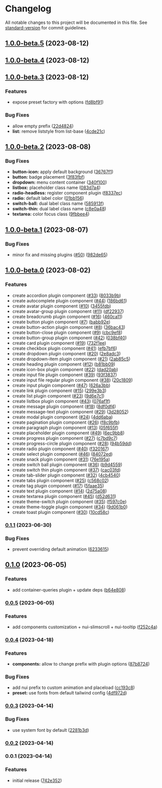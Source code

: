 # Changelog

All notable changes to this project will be documented in this file. See [standard-version](https://github.com/conventional-changelog/standard-version) for commit guidelines.

## [1.0.0-beta.5](https://github.com/shuriken-ui/tailwind/compare/v1.0.0-beta.4...v1.0.0-beta.5) (2023-08-12)

## [1.0.0-beta.4](https://github.com/shuriken-ui/tailwind/compare/v1.0.0-beta.3...v1.0.0-beta.4) (2023-08-12)

## [1.0.0-beta.3](https://github.com/shuriken-ui/tailwind/compare/v1.0.0-beta.2...v1.0.0-beta.3) (2023-08-12)


### Features

* expose preset factory with options ([fd8bf91](https://github.com/shuriken-ui/tailwind/commit/fd8bf915d05d04ee600061c95051ca4a039e133b))


### Bug Fixes

* allow empty prefix ([22d4824](https://github.com/shuriken-ui/tailwind/commit/22d4824371da5ee4a4291b7b0162b0d49292e813))
* **list:** remove liststyle from list-base ([4cde21c](https://github.com/shuriken-ui/tailwind/commit/4cde21c0e8b396fd727a3630fa018730af72356f))

## [1.0.0-beta.2](https://github.com/shuriken-ui/tailwind/compare/v1.0.0-beta.1...v1.0.0-beta.2) (2023-08-08)


### Bug Fixes

* **button-icon:** apply default background ([36767f1](https://github.com/shuriken-ui/tailwind/commit/36767f17e3db8c153dd54320cf84e5e9f410faf2))
* **button:** badge placement ([3f83fbf](https://github.com/shuriken-ui/tailwind/commit/3f83fbf67045ef39b38a8e9a9dad9dfc2764af1f))
* **dropdown:** menu content container ([340f100](https://github.com/shuriken-ui/tailwind/commit/340f100beaf9180fe10e7a9fcd720cbc418bfdec))
* **listbox:** placeholder class name ([083d7a4](https://github.com/shuriken-ui/tailwind/commit/083d7a466f8d312878e9e63842acddb93adf9d53))
* **radio-headless:** register component plugin ([f8337ec](https://github.com/shuriken-ui/tailwind/commit/f8337ec6e4690bdf4e75998e22daa75074e34bee))
* **radio:** default label color ([01bb156](https://github.com/shuriken-ui/tailwind/commit/01bb156d4f9819b34c50e8df33d6065536bae724))
* **switch-ball:** dual label class name ([585913f](https://github.com/shuriken-ui/tailwind/commit/585913fcf5528de18fa5a60e16d489642531ad3f))
* **switch-thin:** dual label class name ([c8e0a48](https://github.com/shuriken-ui/tailwind/commit/c8e0a483a26617e1c60b2cc612912419ccb70b59))
* **textarea:** color focus class ([9fbbee4](https://github.com/shuriken-ui/tailwind/commit/9fbbee451ce0492b897ec882ac8c0a74b94ddbd5))

## [1.0.0-beta.1](https://github.com/shuriken-ui/tailwind/compare/v1.0.0-beta.0...v1.0.0-beta.1) (2023-08-07)


### Bug Fixes

* minor fix and missing plugins ([#50](https://github.com/shuriken-ui/tailwind/issues/50)) ([982de65](https://github.com/shuriken-ui/tailwind/commit/982de6593c41263358939c0dd88cb889136339a4))

## [1.0.0-beta.0](https://github.com/shuriken-ui/tailwind/compare/v0.1.1...v1.0.0-beta.0) (2023-08-02)


### Features

* create accordion plugin component ([#33](https://github.com/shuriken-ui/tailwind/issues/33)) ([8033b9b](https://github.com/shuriken-ui/tailwind/commit/8033b9b637028fc76aef83ba175f394712172593))
* create autocomplete plugin component ([#44](https://github.com/shuriken-ui/tailwind/issues/44)) ([186bd61](https://github.com/shuriken-ui/tailwind/commit/186bd613fef3b7854f87e333585bd5d1ce871ce2))
* create avatar plugin component ([#10](https://github.com/shuriken-ui/tailwind/issues/10)) ([3455fdb](https://github.com/shuriken-ui/tailwind/commit/3455fdbd93dbd344f901357f2090ebd357e11ba1))
* create avatar-group plugin component ([#11](https://github.com/shuriken-ui/tailwind/issues/11)) ([df22937](https://github.com/shuriken-ui/tailwind/commit/df229376b3d898a4100bb698a889b61fa09a1869))
* create breadcrumb plugin component ([#16](https://github.com/shuriken-ui/tailwind/issues/16)) ([460ca11](https://github.com/shuriken-ui/tailwind/commit/460ca11cc7dce7945c5727eb6d5bc57f57f3138c))
* create button plugin component ([#7](https://github.com/shuriken-ui/tailwind/issues/7)) ([babb92e](https://github.com/shuriken-ui/tailwind/commit/babb92e4ae5d65fd7960449d0419195ee46ba547))
* create button-action plugin component ([#8](https://github.com/shuriken-ui/tailwind/issues/8)) ([36bac43](https://github.com/shuriken-ui/tailwind/commit/36bac4396b2655409f791a2109ccde0b66c07225))
* create button-close plugin component ([#9](https://github.com/shuriken-ui/tailwind/issues/9)) ([cbc9ef8](https://github.com/shuriken-ui/tailwind/commit/cbc9ef80ea193d53746b796ddeb8f25f092d65e8))
* create button-group plugin component ([#42](https://github.com/shuriken-ui/tailwind/issues/42)) ([038bf40](https://github.com/shuriken-ui/tailwind/commit/038bf40e75ba9756f1ae02153ad8ca2952b05e87))
* create card plugin component ([#19](https://github.com/shuriken-ui/tailwind/issues/19)) ([732f1ee](https://github.com/shuriken-ui/tailwind/commit/732f1ee18bfde9e26d3ba7e487dac02da63bffbf))
* create checkbox plugin component ([#41](https://github.com/shuriken-ui/tailwind/issues/41)) ([efb7bf6](https://github.com/shuriken-ui/tailwind/commit/efb7bf65d3e3bdcbefcbec8eeb68c68a5e92c759))
* create dropdown plugin component ([#20](https://github.com/shuriken-ui/tailwind/issues/20)) ([2e8adc3](https://github.com/shuriken-ui/tailwind/commit/2e8adc3e98ee11ab9521a91abcbd14c964592868))
* create dropdown-item plugin component ([#21](https://github.com/shuriken-ui/tailwind/issues/21)) ([2ab85c5](https://github.com/shuriken-ui/tailwind/commit/2ab85c5190290ea57906a3514b78a4eac3315d18))
* create heading plugin component ([#12](https://github.com/shuriken-ui/tailwind/issues/12)) ([b81bb09](https://github.com/shuriken-ui/tailwind/commit/b81bb093b01b2218135e3fe646c37b6c9b87d086))
* create icon-box plugin component ([#22](https://github.com/shuriken-ui/tailwind/issues/22)) ([dad20ab](https://github.com/shuriken-ui/tailwind/commit/dad20ab40fcc27d1917c9cbd409c89ffc7d62c7b))
* create input file plugin component ([#39](https://github.com/shuriken-ui/tailwind/issues/39)) ([93f3837](https://github.com/shuriken-ui/tailwind/commit/93f3837194b0d322cdabcaa0baa94381ebc6a900))
* create input file regular plugin component ([#38](https://github.com/shuriken-ui/tailwind/issues/38)) ([20c1809](https://github.com/shuriken-ui/tailwind/commit/20c1809ee34799663ba9996466bd83ef5f706e2e))
* create input plugin component ([#47](https://github.com/shuriken-ui/tailwind/issues/47)) ([626a3bb](https://github.com/shuriken-ui/tailwind/commit/626a3bb8b7ce69673ae96de3f0369d5475013469))
* create link plugin component ([#15](https://github.com/shuriken-ui/tailwind/issues/15)) ([299e3b3](https://github.com/shuriken-ui/tailwind/commit/299e3b36e95a444c4687a7b9cd5341bfbb587cd6))
* create list plugin component ([#23](https://github.com/shuriken-ui/tailwind/issues/23)) ([9d6e7c1](https://github.com/shuriken-ui/tailwind/commit/9d6e7c14e68181f8b869bc1175634d6200e4140c))
* create listbox plugin component ([#43](https://github.com/shuriken-ui/tailwind/issues/43)) ([076af1f](https://github.com/shuriken-ui/tailwind/commit/076af1f417a665482d457d5097b6bfdc3a62dab5))
* create message plugin component ([#18](https://github.com/shuriken-ui/tailwind/issues/18)) ([8df0df4](https://github.com/shuriken-ui/tailwind/commit/8df0df4d182c8260610d5a32ce61f4011e540641))
* create message-text plugin component ([#29](https://github.com/shuriken-ui/tailwind/issues/29)) ([3d28052](https://github.com/shuriken-ui/tailwind/commit/3d280524210f49db407958c0ed445dcc34468ce8))
* create modal plugin component ([#24](https://github.com/shuriken-ui/tailwind/issues/24)) ([4dd6aba](https://github.com/shuriken-ui/tailwind/commit/4dd6abaea8ddd2fba420788f7d28ee085a90ccad))
* create pagination plugin component ([#26](https://github.com/shuriken-ui/tailwind/issues/26)) ([f8c9bfb](https://github.com/shuriken-ui/tailwind/commit/f8c9bfb830b76b7398dab1fbeb926f7dba07e7e8))
* create paragraph plugin component ([#13](https://github.com/shuriken-ui/tailwind/issues/13)) ([05f655f](https://github.com/shuriken-ui/tailwind/commit/05f655f72c1ccf2c1fa4ec9d838c60bda4e8dcd2))
* create placeholder plugin component ([#49](https://github.com/shuriken-ui/tailwind/issues/49)) ([6ec9bb8](https://github.com/shuriken-ui/tailwind/commit/6ec9bb8a4a2a54ca277abb83ba72c54843381bb7))
* create progress plugin component ([#27](https://github.com/shuriken-ui/tailwind/issues/27)) ([c7bd9c7](https://github.com/shuriken-ui/tailwind/commit/c7bd9c7b17a3bddaced189b7cb084b7cd387e730))
* create progress-circle plugin component ([#28](https://github.com/shuriken-ui/tailwind/issues/28)) ([94b59dd](https://github.com/shuriken-ui/tailwind/commit/94b59dd8312582dd845136028dff44244cc7c94b))
* create radio plugin component ([#40](https://github.com/shuriken-ui/tailwind/issues/40)) ([f320167](https://github.com/shuriken-ui/tailwind/commit/f320167bfb4377d6537cfda43b9f9b041be37407))
* create select plugin component ([#46](https://github.com/shuriken-ui/tailwind/issues/46)) ([84072ed](https://github.com/shuriken-ui/tailwind/commit/84072ed892612548498ac0b9a9d22dfe04aef0b8))
* create snack plugin component ([#31](https://github.com/shuriken-ui/tailwind/issues/31)) ([76e195a](https://github.com/shuriken-ui/tailwind/commit/76e195afc4103d8f60436a18bd352b59ba1cd115))
* create switch ball plugin component ([#36](https://github.com/shuriken-ui/tailwind/issues/36)) ([b9d4559](https://github.com/shuriken-ui/tailwind/commit/b9d4559b2a3c8c083505be4e59e6eed774c31989))
* create switch thin plugin component ([#37](https://github.com/shuriken-ui/tailwind/issues/37)) ([cac03fd](https://github.com/shuriken-ui/tailwind/commit/cac03fdaf384d78589669ab2e1a707f98bcd4281))
* create tab-slider plugin component ([#32](https://github.com/shuriken-ui/tailwind/issues/32)) ([4cb4540](https://github.com/shuriken-ui/tailwind/commit/4cb45406ab99b5f1376a20d4addc95840f30b286))
* create tabs plugin component ([#25](https://github.com/shuriken-ui/tailwind/issues/25)) ([c568c02](https://github.com/shuriken-ui/tailwind/commit/c568c0292cfb9ba5151eaedf2b5bdad5c7a13598))
* create tag plugin component ([#17](https://github.com/shuriken-ui/tailwind/issues/17)) ([5faae35](https://github.com/shuriken-ui/tailwind/commit/5faae35e9e9708b20de1813f8ae3157f1b4e1233))
* create text plugin component ([#14](https://github.com/shuriken-ui/tailwind/issues/14)) ([2d75a08](https://github.com/shuriken-ui/tailwind/commit/2d75a083b6ee85ebbc774f340e1569f250cee21a))
* create textarea plugin component ([#45](https://github.com/shuriken-ui/tailwind/issues/45)) ([d52d631](https://github.com/shuriken-ui/tailwind/commit/d52d63105137244088742c32c3111fe2f36c87cd))
* create theme-switch plugin component ([#35](https://github.com/shuriken-ui/tailwind/issues/35)) ([f597c0e](https://github.com/shuriken-ui/tailwind/commit/f597c0e349ed08541bfe98b8d6f80ed6b0566558))
* create theme-toggle plugin component ([#34](https://github.com/shuriken-ui/tailwind/issues/34)) ([9d061b0](https://github.com/shuriken-ui/tailwind/commit/9d061b07b743b099b7a1040f56763e0e64ba9cc6))
* create toast plugin component ([#30](https://github.com/shuriken-ui/tailwind/issues/30)) ([10cd58c](https://github.com/shuriken-ui/tailwind/commit/10cd58cc2fbab8cf4b2ca5d3401a4600bdcf7111))

### [0.1.1](https://github.com/shuriken-ui/tailwind/compare/v0.1.0...v0.1.1) (2023-06-30)


### Bug Fixes

* prevent overriding default animation ([6233615](https://github.com/shuriken-ui/tailwind/commit/62336156f7d8f25ce49dfc24ea5ac86cd5d633a5))

## [0.1.0](https://github.com/shuriken-ui/tailwind/compare/v0.0.5...v0.1.0) (2023-06-05)


### Features

* add container-queries plugin + update deps ([b64e808](https://github.com/shuriken-ui/tailwind/commit/b64e808a7538a005a1db09cca540c6b28b54bff4))

### [0.0.5](https://github.com/shuriken-ui/tailwind/compare/v0.0.4...v0.0.5) (2023-06-05)


### Features

* add components customization + nui-slimscroll + nui-tooltip ([f252c4a](https://github.com/shuriken-ui/tailwind/commit/f252c4afef05ef21722f4319ad857d26a3ad3a5c))

### [0.0.4](https://github.com/shuriken-ui/tailwind/compare/v0.0.3...v0.0.4) (2023-04-18)


### Features

* **components:** allow to change prefix with plugin options ([87b8724](https://github.com/shuriken-ui/tailwind/commit/87b87248b5df91b098f6fd1d7d96172cb3f128ce))


### Bug Fixes

* add nui prefix to custom animation and placeload ([cc193c8](https://github.com/shuriken-ui/tailwind/commit/cc193c8880062f5c9c797a04d50d562ea3fed77c))
* **preset:** use fonts from default tailwind config ([4df972d](https://github.com/shuriken-ui/tailwind/commit/4df972db077e0bd9f8773bc7bafe3b1f14db4da3))

### [0.0.3](https://github.com/shuriken-ui/tailwind/compare/v0.0.2...v0.0.3) (2023-04-14)


### Bug Fixes

* use system font by default ([2281b3d](https://github.com/shuriken-ui/tailwind/commit/2281b3d118556cce5be272a2d7fe6871381bfca6))

### [0.0.2](https://github.com/shuriken-ui/tailwind/compare/v0.0.1...v0.0.2) (2023-04-14)

### 0.0.1 (2023-04-14)


### Features

* initial release ([742e352](https://github.com/shuriken-ui/tailwind/commit/742e35271193227b36578f3cf35abf7e8c10ed7f))
